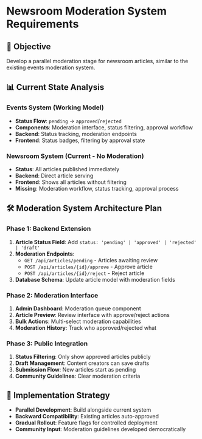 # Newsroom Moderation System Requirements

## 🎯 Objective
Develop a parallel moderation stage for newsroom articles, similar to the existing events moderation system.

## 📊 Current State Analysis

### Events System (Working Model)
- **Status Flow**: `pending` → `approved`/`rejected`
- **Components**: Moderation interface, status filtering, approval workflow
- **Backend**: Status tracking, moderation endpoints
- **Frontend**: Status badges, filtering by approval state

### Newsroom System (Current - No Moderation)
- **Status**: All articles published immediately
- **Backend**: Direct article serving
- **Frontend**: Shows all articles without filtering
- **Missing**: Moderation workflow, status tracking, approval process

## 🛠 Moderation System Architecture Plan

### Phase 1: Backend Extension
1. **Article Status Field**: Add `status: 'pending' | 'approved' | 'rejected' | 'draft'`
2. **Moderation Endpoints**: 
   - `GET /api/articles/pending` - Articles awaiting review
   - `POST /api/articles/{id}/approve` - Approve article
   - `POST /api/articles/{id}/reject` - Reject article
3. **Database Schema**: Update article model with moderation fields

### Phase 2: Moderation Interface
1. **Admin Dashboard**: Moderation queue component
2. **Article Preview**: Review interface with approve/reject actions
3. **Bulk Actions**: Multi-select moderation capabilities
4. **Moderation History**: Track who approved/rejected what

### Phase 3: Public Integration
1. **Status Filtering**: Only show approved articles publicly
2. **Draft Management**: Content creators can save drafts
3. **Submission Flow**: New articles start as pending
4. **Community Guidelines**: Clear moderation criteria

## 🔄 Implementation Strategy
- **Parallel Development**: Build alongside current system
- **Backward Compatibility**: Existing articles auto-approved
- **Gradual Rollout**: Feature flags for controlled deployment
- **Community Input**: Moderation guidelines developed democratically